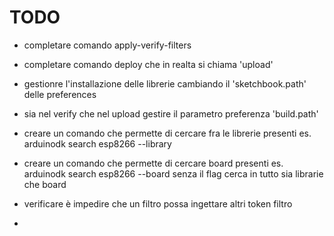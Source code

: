 TODO
====

 - completare comando apply-verify-filters
 
 - completare comando deploy che in realta si chiama 'upload'
 
 - gestionre l'installazione delle librerie cambiando il 'sketchbook.path' delle preferences
 
 - sia nel verify che nel upload gestire il parametro preferenza 'build.path'
 
 - creare un comando che permette di cercare fra le librerie presenti
   es. arduinodk search esp8266 --library

 - creare un comando che permette di cercare board presenti
   es. arduinodk search esp8266 --board
   senza il flag cerca in tutto sia librarie che board
   
 - verificare è impedire che un filtro possa ingettare altri token filtro
 
 - 
 
